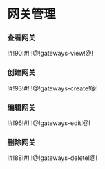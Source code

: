 # 网关管理

### 查看网关

!#!90!#!
!@!gateways-view!@!



### 创建网关

!#!93!#!
!@!gateways-create!@!



### 编辑网关

!#!96!#!
!@!gateways-edit!@!



### 删除网关

!#!88!#!
!@!gateways-delete!@!



